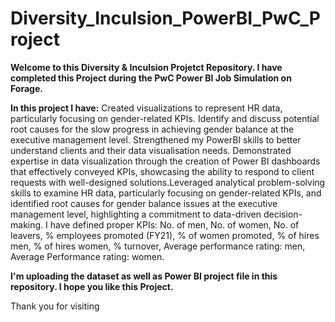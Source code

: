 # Diversity_Inculsion_PowerBI_PwC_Project
**Welcome to this Diversity & Inculsion Projetct Repository.
I have completed this Project during the PwC Power BI Job Simulation on Forage.**

**In this project I have:** Created visualizations to represent HR data, particularly focusing on gender-related KPIs.
Identify and discuss potential root causes for the slow progress in achieving gender balance at the executive management level.
Strengthened my PowerBI skills to better understand clients and their data visualisation needs.
Demonstrated expertise in data visualization through the creation of Power BI dashboards that effectively conveyed KPIs,
showcasing the ability to respond to client requests with well-designed solutions.Leveraged analytical problem-solving skills to examine HR data, particularly focusing on gender-related KPIs, and identified root causes for gender balance issues at the executive management level, highlighting a commitment to data-driven decision-making.
I have defined proper KPIs: No. of men, No. of women, No. of leavers, % employees promoted (FY21), % of women promoted, % of hires men, % of hires women, % turnover, Average performance rating: men, Average Performance rating: women.

 **I'm uploading the dataset as well as Power BI project file in this repository. I hope you like this Project.**
 
Thank you for visiting
